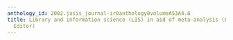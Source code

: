 ```yaml
---
anthology_id: 2002.jasis_journal-ir0anthology0volumeA53A4.8
title: Library and information science (LIS) in aid of meta-analysis (Letter to the
  Editor)
---
```


